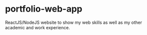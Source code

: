 # portfolio-web-app
ReactJS/NodeJS website to show my web skills as well as my other academic and work experience.
